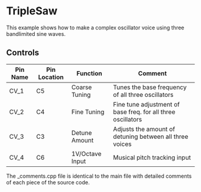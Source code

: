 # TripleSaw

This example shows how to make a complex oscillator voice using three bandlimited sine waves.

## Controls

| Pin Name | Pin Location | Function        | Comment                                                      |
| -------- | ------------ | --------------- | ------------------------------------------------------------ |
| CV_1     | C5           | Coarse Tuning   | Tunes the base frequency of all three oscillators            |
| CV_2     | C4           | Fine Tuning     | Fine tune adjustment of base freq. for all three oscillators |
| CV_3     | C3           | Detune Amount   | Adjusts the amount of detuning between all three voices      |
| CV_4     | C6           | 1V/Octave Input | Musical pitch tracking input                                 |

The \_comments.cpp file is identical to the main file with detailed comments of each piece of the source code.
